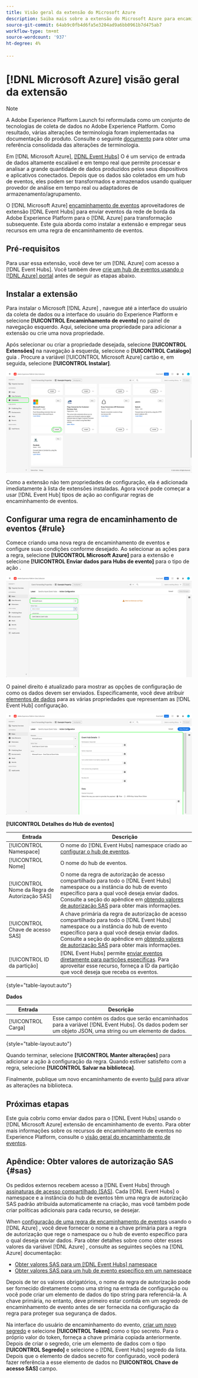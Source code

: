 ```yaml
---
title: Visão geral da extensão do Microsoft Azure
description: Saiba mais sobre a extensão do Microsoft Azure para encaminhamento de eventos no Adobe Experience Platform.
source-git-commit: 64ab9c0fb4d6fa5e3204ad9a6bb0961b7d475ab7
workflow-type: tm+mt
source-wordcount: '937'
ht-degree: 4%

---
```


# [!DNL Microsoft Azure] visão geral da extensão

>[!NOTE]
>
>A Adobe Experience Platform Launch foi reformulada como um conjunto de tecnologias de coleta de dados no Adobe Experience Platform. Como resultado, várias alterações de terminologia foram implementadas na documentação do produto. Consulte o seguinte [documento](../../../term-updates.md) para obter uma referência consolidada das alterações de terminologia.

Em [!DNL Microsoft Azure], [[!DNL Event Hubs]](https://azure.microsoft.com/en-us/products/event-hubs/#overview) O é um serviço de entrada de dados altamente escalável e em tempo real que permite processar e analisar a grande quantidade de dados produzidos pelos seus dispositivos e aplicativos conectados. Depois que os dados são coletados em um hub de eventos, eles podem ser transformados e armazenados usando qualquer provedor de análise em tempo real ou adaptadores de armazenamento/agrupamento.

O [!DNL Microsoft Azure] [encaminhamento de eventos](../../../ui/event-forwarding/overview.md) aproveitadores de extensão [!DNL Event Hubs] para enviar eventos da rede de borda da Adobe Experience Platform para o [!DNL Azure] para transformação subsequente. Este guia aborda como instalar a extensão e empregar seus recursos em uma regra de encaminhamento de eventos.

## Pré-requisitos

Para usar essa extensão, você deve ter um [!DNL Azure] com acesso a [!DNL Event Hubs]. Você também deve [crie um hub de eventos usando o [!DNL Azure] portal](https://learn.microsoft.com/en-us/azure/event-hubs/event-hubs-create) antes de seguir as etapas abaixo.

## Instalar a extensão

Para instalar o Microsoft [!DNL Azure] , navegue até a interface do usuário da coleta de dados ou a interface do usuário do Experience Platform e selecione **[!UICONTROL Encaminhamento de evento]** no painel de navegação esquerdo. Aqui, selecione uma propriedade para adicionar a extensão ou crie uma nova propriedade.

Após selecionar ou criar a propriedade desejada, selecione **[!UICONTROL Extensões]** na navegação à esquerda, selecione o **[!UICONTROL Catálogo]** guia . Procure a variável [!UICONTROL Microsoft Azure] cartão e, em seguida, selecione **[!UICONTROL Instalar]**.

![O [!UICONTROL Instalar] botão que está sendo selecionado para o [!UICONTROL Microsoft Azure] na interface do usuário da Coleta de dados.](../../../images/extensions/azure/install.png)

Como a extensão não tem propriedades de configuração, ela é adicionada imediatamente à lista de extensões instaladas. Agora você pode começar a usar [!DNL Event Hub] tipos de ação ao configurar regras de encaminhamento de eventos.

## Configurar uma regra de encaminhamento de eventos {#rule}

Comece criando uma nova regra de encaminhamento de eventos e configure suas condições conforme desejado. Ao selecionar as ações para a regra, selecione **[!UICONTROL Microsoft Azure]** para a extensão e selecione **[!UICONTROL Enviar dados para Hubs de evento]** para o tipo de ação .

![O [!UICONTROL Enviar dados para Hubs de evento] tipo de ação sendo selecionado para uma regra na interface do usuário da Coleta de dados.](../../../images/extensions/azure/select-action-type.png)

O painel direito é atualizado para mostrar as opções de configuração de como os dados devem ser enviados. Especificamente, você deve atribuir [elementos de dados](../../../ui/managing-resources/data-elements.md) para as várias propriedades que representam as [!DNL Event Hub] configuração.

![As opções de configuração do [!UICONTROL Enviar dados para Hubs de evento] tipo de ação mostrado na interface do usuário.](../../../images/extensions/azure/event-hub-details.png)

**[!UICONTROL Detalhes do Hub de eventos]**

| Entrada | Descrição |
| --- | --- |
| [!UICONTROL Namespace] | O nome do [!DNL Event Hubs] namespace criado ao [configurar o hub de eventos](https://learn.microsoft.com/en-us/azure/event-hubs/event-hubs-create#create-an-event-hubs-namespace). |
| [!UICONTROL Nome] | O nome do hub de eventos. |
| [!UICONTROL Nome da Regra de Autorização SAS] | O nome da regra de autorização de acesso compartilhado para todo o [!DNL Event Hubs] namespace ou a instância do hub de evento específico para a qual você deseja enviar dados. Consulte a seção do apêndice em [obtendo valores de autorização SAS](#sas) para obter mais informações. |
| [!UICONTROL Chave de acesso SAS] | A chave primária da regra de autorização de acesso compartilhado para todo o [!DNL Event Hubs] namespace ou a instância do hub de evento específico para a qual você deseja enviar dados. Consulte a seção do apêndice em [obtendo valores de autorização SAS](#sas) para obter mais informações. |
| [!UICONTROL ID da partição] | [!DNL Event Hubs] permite [enviar eventos diretamente para partições específicas](https://learn.microsoft.com/en-us/azure/architecture/reference-architectures/event-hubs/partitioning-in-event-hubs-and-kafka). Para aproveitar esse recurso, forneça a ID da partição que você deseja que receba os eventos. |

{style=&quot;table-layout:auto&quot;}

**Dados**

| Entrada | Descrição |
| --- | --- |
| [!UICONTROL Carga] | Esse campo contém os dados que serão encaminhados para a variável [!DNL Event Hubs]. Os dados podem ser um objeto JSON, uma string ou um elemento de dados. |

{style=&quot;table-layout:auto&quot;}

Quando terminar, selecione **[!UICONTROL Manter alterações]** para adicionar a ação à configuração da regra. Quando estiver satisfeito com a regra, selecione **[!UICONTROL Salvar na biblioteca]**.

Finalmente, publique um novo encaminhamento de evento [build](../../../ui/publishing/builds.md) para ativar as alterações na biblioteca.

## Próximas etapas

Este guia cobriu como enviar dados para o [!DNL Event Hubs] usando o [!DNL Microsoft Azure] extensão de encaminhamento de evento. Para obter mais informações sobre os recursos de encaminhamento de eventos no Experience Platform, consulte o [visão geral do encaminhamento de eventos](../../../ui/event-forwarding/overview.md).

## Apêndice: Obter valores de autorização SAS {#sas}

Os pedidos externos recebem acesso a [!DNL Event Hubs] through [assinaturas de acesso compartilhado (SAS)](https://learn.microsoft.com/en-us/azure/event-hubs/authorize-access-shared-access-signature). Cada [!DNL Event Hubs] o namespace e a instância do hub de eventos têm uma regra de autorização SAS padrão atribuída automaticamente na criação, mas você também pode criar políticas adicionais para cada recurso, se desejar.

When [configuração de uma regra de encaminhamento de eventos](#rule) usando o [!DNL Azure] , você deve fornecer o nome e a chave primária para a regra de autorização que rege o namespace ou o hub de evento específico para o qual deseja enviar dados. Para obter detalhes sobre como obter esses valores da variável [!DNL Azure] , consulte as seguintes seções na [!DNL Azure] documentação:

* [Obter valores SAS para um [!DNL Event Hubs] namespace](https://learn.microsoft.com/en-us/azure/event-hubs/event-hubs-get-connection-string#connection-string-for-a-namespace)
* [Obter valores SAS para um hub de evento específico em um namespace](https://learn.microsoft.com/en-us/azure/event-hubs/event-hubs-get-connection-string#connection-string-for-a-specific-event-hub-in-a-namespace)

Depois de ter os valores obrigatórios, o nome da regra de autorização pode ser fornecido diretamente como uma string na entrada de configuração ou você pode criar um elemento de dados do tipo string para referenciá-la. A chave primária, no entanto, deve primeiro estar contida em um segredo de encaminhamento de evento antes de ser fornecida na configuração da regra para proteger sua segurança de dados.

Na interface do usuário de encaminhamento do evento, [criar um novo segredo](../../../ui/event-forwarding/secrets.md) e selecione **[!UICONTROL Token]** como o tipo secreto. Para o próprio valor do token, forneça a chave primária copiada anteriormente. Depois de criar o segredo, crie um elemento de dados com o tipo **[!UICONTROL Segredo]** e selecione o [!DNL Event Hubs] segredo da lista. Depois que o elemento de dados secreto for configurado, você poderá fazer referência a esse elemento de dados no **[!UICONTROL Chave de acesso SAS]** campo.
